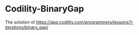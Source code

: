 # Codility-BinaryGap

The solution of https://app.codility.com/programmers/lessons/1-iterations/binary_gap/

